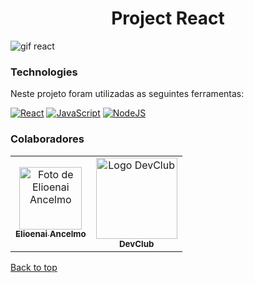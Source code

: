 

<h1 align="center">
  Project React
</h1>


 <img src=" ../../src/assets/First-Project-React.gif" alt="gif react">

### Technologies 

Neste projeto foram utilizadas as seguintes ferramentas:

[![React](https://img.shields.io/badge/react-%2320232a.svg?style=for-the-badge&logo=react&logoColor=%2361DAFB)](https://pt-br.reactjs.org/)
[![JavaScript](https://img.shields.io/badge/JavaScript-F7DF1E?style=for-the-badge&logo=javascript&logoColor=black)](https://developer.mozilla.org/pt-BR/docs/Web/JavaScript)
[![NodeJS](https://img.shields.io/badge/Node.js-43853D?style=for-the-badge&logo=node.js&logoColor=white)](https://nodejs.org/en/)

### Colaboradores

<table>
    <tr>
        <td align="center">
            <a href="https://github.com/elioenaiancelmo">
            <img src=" ../../src/assets/perfil.jpg" width="100px;" alt="Foto de Elioenai Ancelmo">
            <br>
            <sub>
                <b>Elioenai Ancelmo</b>
            </sub>
            </a>
        </td>
        <td align="center">
            <img src=" ../../src/assets/LogoDevClub.png" width="130px;" alt="Logo DevClub"/><br>
            <sub>
                <b>DevClub</b>
            </sub>
    </tr>
</table>

<a href="#top">Back to top</a>

